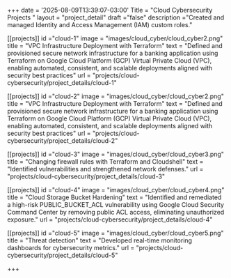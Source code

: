 +++
date = '2025-08-09T13:39:07-03:00'
Title = "Cloud Cybersecurity Projects "
layout = "project_detail"
draft ="false" 
description ="Created and managed Identity and Access Management (IAM) custom roles."

[[projects]]
id ="cloud-1"
image = "images/cloud_cyber/cloud_cyber2.png"
title = "VPC Infrastructure Deployment with Terraform"
text = "Defined and provisioned secure network infrastructure for a banking application using Terraform on Google Cloud Platform (GCP) Virtual Private Cloud (VPC), enabling automated, consistent, and scalable deployments aligned with security best practices"
url = "projects/cloud-cybersecurity/project_details/cloud-1"

[[projects]]
id ="cloud-2"
image = "images/cloud_cyber/cloud_cyber2.png"
title = "VPC Infrastructure Deployment with Terraform"
text = "Defined and provisioned secure network infrastructure for a banking application using Terraform on Google Cloud Platform (GCP) Virtual Private Cloud (VPC), enabling automated, consistent, and scalable deployments aligned with security best practices"
url = "projects/cloud-cybersecurity/project_details/cloud-2"

[[projects]]
id ="cloud-3"
image = "images/cloud_cyber/cloud_cyber3.png"
title = "Changing firewall rules with Terraform and Cloudshell"
text = "Identified vulnerabilities and strengthened network defenses."
url = "projects/cloud-cybersecurity/project_details/cloud-3"

[[projects]]
id ="cloud-4"
image = "images/cloud_cyber/cloud_cyber4.png"
title = "Cloud Storage Bucket Hardening"
text = "Identified and remediated a high-risk PUBLIC_BUCKET_ACL vulnerability using Google Cloud Security Command Center by removing public ACL access, eliminating unauthorized exposure."
url = "projects/cloud-cybersecurity/project_details/cloud-4"

[[projects]]
id ="cloud-5"
image = "images/cloud_cyber/cloud_cyber5.png"
title = "Threat detection"
text = "Developed real-time monitoring dashboards for cybersecurity metrics."
url = "projects/cloud-cybersecurity/project_details/cloud-5"


+++


